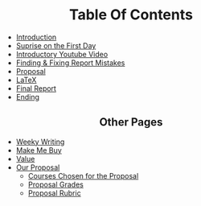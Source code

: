 <center>
<h1>Table Of Contents</h1>
</center>

- [Introduction](#top)
- [Suprise on the First Day](#suprise)
- [Introductory Youtube Video](#first-task)
- [Finding & Fixing Report Mistakes](#fix-report)
- [Proposal](#proposal)
- [LaTeX](#latex)
- [Final Report](#final-report)
- [Ending](#end)

<center>
<h2>Other Pages</h2>
</center>

- [Weeky Writing](/writing)
- [Make Me Buy](/buy)
- [Value](/values)
- [Our Proposal](/proposal/ours)
  - [Courses Chosen for the Proposal](/proposal/chosen)
  - [Proposal Grades](/proposal/grades)
  - [Proposal Rubric](/proposal/rubric)